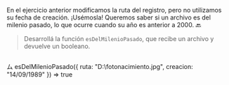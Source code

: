 En el ejercicio anterior modificamos la ruta del registro, pero no utilizamos su fecha de creación. ¡Usémosla! Queremos saber si un archivo es del milenio pasado, lo que ocurre cuando su año es anterior a 2000. :back:

> Desarrollá la función `esDelMilenioPasado`, que recibe un archivo y devuelve un booleano.

> ```python
ム esDelMilenioPasado({ ruta: "D:\fotonacimiento.jpg", creacion: "14/09/1989" })
=> true
```
